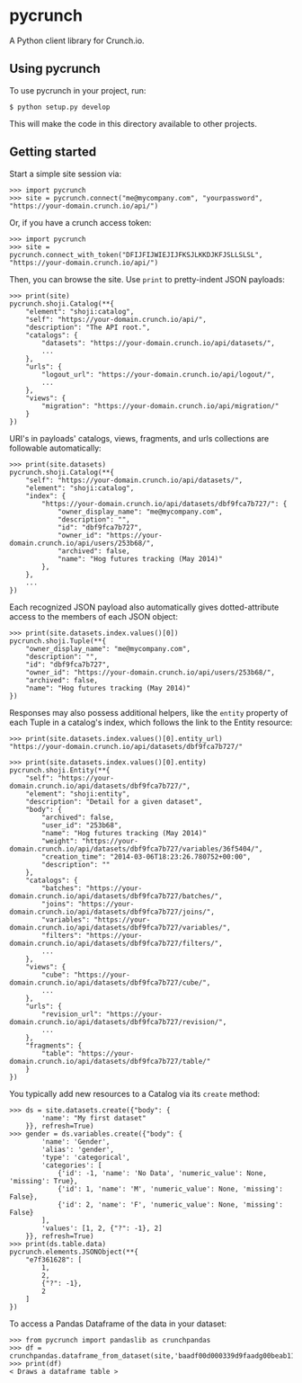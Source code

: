 pycrunch
========

A Python client library for Crunch.io.


Using pycrunch
--------------

To use pycrunch in your project, run:

    $ python setup.py develop

This will make the code in this directory available to other projects.

Getting started
---------------

Start a simple site session via:

    >>> import pycrunch
    >>> site = pycrunch.connect("me@mycompany.com", "yourpassword", "https://your-domain.crunch.io/api/")

Or, if you have a crunch access token:

    >>> import pycrunch
    >>> site = pycrunch.connect_with_token("DFIJFIJWIEJIJFKSJLKKDJKFJSLLSLSL", "https://your-domain.crunch.io/api/")

Then, you can browse the site. Use `print` to pretty-indent JSON payloads:

    >>> print(site)
    pycrunch.shoji.Catalog(**{
        "element": "shoji:catalog",
        "self": "https://your-domain.crunch.io/api/",
        "description": "The API root.",
        "catalogs": {
            "datasets": "https://your-domain.crunch.io/api/datasets/",
            ...
        },
        "urls": {
            "logout_url": "https://your-domain.crunch.io/api/logout/",
            ...
        },
        "views": {
            "migration": "https://your-domain.crunch.io/api/migration/"
        }
    })

URI's in payloads' catalogs, views, fragments, and urls collections
are followable automatically:

    >>> print(site.datasets)
    pycrunch.shoji.Catalog(**{
        "self": "https://your-domain.crunch.io/api/datasets/",
        "element": "shoji:catalog",
        "index": {
            "https://your-domain.crunch.io/api/datasets/dbf9fca7b727/": {
                "owner_display_name": "me@mycompany.com",
                "description": "",
                "id": "dbf9fca7b727",
                "owner_id": "https://your-domain.crunch.io/api/users/253b68/",
                "archived": false,
                "name": "Hog futures tracking (May 2014)"
            },
        },
        ...
    })

Each recognized JSON payload also automatically gives dotted-attribute
access to the members of each JSON object:

    >>> print(site.datasets.index.values()[0])
    pycrunch.shoji.Tuple(**{
        "owner_display_name": "me@mycompany.com",
        "description": "",
        "id": "dbf9fca7b727",
        "owner_id": "https://your-domain.crunch.io/api/users/253b68/",
        "archived": false,
        "name": "Hog futures tracking (May 2014)"
    })

Responses may also possess additional helpers, like the `entity` property of
each Tuple in a catalog's index, which follows the link to the Entity resource:

    >>> print(site.datasets.index.values()[0].entity_url)
    "https://your-domain.crunch.io/api/datasets/dbf9fca7b727/"

    >>> print(site.datasets.index.values()[0].entity)
    pycrunch.shoji.Entity(**{
        "self": "https://your-domain.crunch.io/api/datasets/dbf9fca7b727/",
        "element": "shoji:entity",
        "description": "Detail for a given dataset",
        "body": {
            "archived": false,
            "user_id": "253b68",
            "name": "Hog futures tracking (May 2014)"
            "weight": "https://your-domain.crunch.io/api/datasets/dbf9fca7b727/variables/36f5404/",
            "creation_time": "2014-03-06T18:23:26.780752+00:00",
            "description": ""
        },
        "catalogs": {
            "batches": "https://your-domain.crunch.io/api/datasets/dbf9fca7b727/batches/",
            "joins": "https://your-domain.crunch.io/api/datasets/dbf9fca7b727/joins/",
            "variables": "https://your-domain.crunch.io/api/datasets/dbf9fca7b727/variables/",
            "filters": "https://your-domain.crunch.io/api/datasets/dbf9fca7b727/filters/",
            ...
        },
        "views": {
            "cube": "https://your-domain.crunch.io/api/datasets/dbf9fca7b727/cube/",
            ...
        },
        "urls": {
            "revision_url": "https://your-domain.crunch.io/api/datasets/dbf9fca7b727/revision/",
            ...
        },
        "fragments": {
            "table": "https://your-domain.crunch.io/api/datasets/dbf9fca7b727/table/"
        }
    })

You typically add new resources to a Catalog via its `create` method:

    >>> ds = site.datasets.create({"body": {
            'name': "My first dataset"
        }}, refresh=True)
    >>> gender = ds.variables.create({"body": {
            'name': 'Gender',
            'alias': 'gender',
            'type': 'categorical',
            'categories': [
                {'id': -1, 'name': 'No Data', 'numeric_value': None, 'missing': True},
                {'id': 1, 'name': 'M', 'numeric_value': None, 'missing': False},
                {'id': 2, 'name': 'F', 'numeric_value': None, 'missing': False}
            ],
            'values': [1, 2, {"?": -1}, 2]
        }}, refresh=True)
    >>> print(ds.table.data)
    pycrunch.elements.JSONObject(**{
        "e7f361628": [
            1,
            2,
            {"?": -1},
            2
        ]
    })

To access a Pandas Dataframe of the data in your dataset:

    >>> from pycrunch import pandaslib as crunchpandas
    >>> df = crunchpandas.dataframe_from_dataset(site,'baadf00d000339d9faadg00beab11e')
    >>> print(df)
    < Draws a dataframe table >

